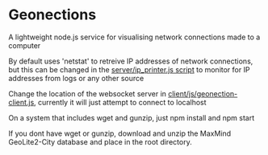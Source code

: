 Geonections
===========

A lightweight node.js service for visualising network connections made to a computer

By default uses 'netstat' to retreive IP addresses of network connections, but this can be changed in the [server/ip_printer.js script](server/ip_printer.js) to monitor for IP addresses from logs or any other source

Change the location of the websocket server in [client/js/geonection-client.js](client/js/geonection-client.js), currently it will just attempt to connect to localhost

On a system that includes wget and gunzip, just npm install and npm start

If you dont have wget or gunzip, download and unzip the MaxMind GeoLite2-City database and place in the root directory.